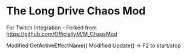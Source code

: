 # The Long Drive Chaos Mod
For Twitch Integration - Forked from https://github.com/OfficiallyM/M_ChaosMod

Modified GetActiveEffectName()
Modified Update() → F2 to start/stop
